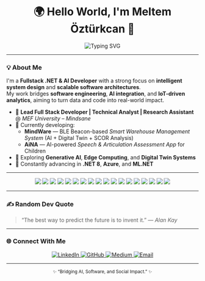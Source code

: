 <!-- 🌍 PROFILE HEADER -->
<h1 align="center">🌍 Hello World, I'm <strong>Meltem Öztürkcan</strong> 👋</h1>

<p align="center">
  <img src="https://readme-typing-svg.herokuapp.com?font=Fira+Code&weight=500&size=20&pause=1000&color=6A5ACD&center=true&vCenter=true&width=500&lines=Fullstack+.NET+%26+AI+Developer;Technical+Analyst+%7C+Research+Assistant;Lifelong+Learner+%7C+Problem+Solver" alt="Typing SVG" />
</p>

---

### 💡 About Me  

I'm a **Fullstack .NET & AI Developer** with a strong focus on **intelligent system design** and **scalable software architectures**.  
My work bridges **software engineering**, **AI integration**, and **IoT-driven analytics**, aiming to turn data and code into real-world impact.  

- 💼 **Lead Full Stack Developer | Technical Analyst | Research Assistant** @ *MEF University – Mindsane*  
- 🧠 Currently developing:  
  - **MindWare** — BLE Beacon-based *Smart Warehouse Management System* (AI + Digital Twin + SCOR Analysis)  
  - **AiNA** — AI-powered *Speech & Articulation Assessment App* for Children  
- 🚀 Exploring **Generative AI**, **Edge Computing**, and **Digital Twin Systems**  
- 🌱 Constantly advancing in **.NET 8**, **Azure**, and **ML.NET**

---
<p align="center"> <img src="https://img.shields.io/badge/C%23-239120?style=for-the-badge&logo=c-sharp&logoColor=white"/> <img src="https://img.shields.io/badge/.NET-512BD4?style=for-the-badge&logo=dotnet&logoColor=white"/> <img src="https://img.shields.io/badge/Azure-0078D4?style=for-the-badge&logo=microsoftazure&logoColor=white"/> <img src="https://img.shields.io/badge/Python-3776AB?style=for-the-badge&logo=python&logoColor=white"/> <img src="https://img.shields.io/badge/Flask-000000?style=for-the-badge&logo=flask&logoColor=white"/> <img src="https://img.shields.io/badge/RabbitMQ-FF6600?style=for-the-badge&logo=rabbitmq&logoColor=white"/> <img src="https://img.shields.io/badge/PostgreSQL-4169E1?style=for-the-badge&logo=postgresql&logoColor=white"/> <img src="https://img.shields.io/badge/Docker-2496ED?style=for-the-badge&logo=docker&logoColor=white"/> <img src="https://img.shields.io/badge/MSSQL-CC2927?style=for-the-badge&logo=microsoftsqlserver&logoColor=white"/> <img src="https://img.shields.io/badge/Redis-DC382D?style=for-the-badge&logo=redis&logoColor=white"/> <img src="https://img.shields.io/badge/React-61DAFB?style=for-the-badge&logo=react&logoColor=black"/> <img src="https://img.shields.io/badge/HTML5-E34F26?style=for-the-badge&logo=html5&logoColor=white"/> <img src="https://img.shields.io/badge/CSS3-1572B6?style=for-the-badge&logo=css3&logoColor=white"/> <img src="https://img.shields.io/badge/Bootstrap-7952B3?style=for-the-badge&logo=bootstrap&logoColor=white"/> <img src="https://img.shields.io/badge/Git-F05032?style=for-the-badge&logo=git&logoColor=white"/> <img src="https://img.shields.io/badge/GitHub-181717?style=for-the-badge&logo=github&logoColor=white"/> <img src="https://img.shields.io/badge/Postman-FF6C37?style=for-the-badge&logo=postman&logoColor=white"/> <img src="https://img.shields.io/badge/Swagger-85EA2D?style=for-the-badge&logo=swagger&logoColor=black"/> </p>

---

### ✍️ Random Dev Quote  

> “The best way to predict the future is to invent it.” — *Alan Kay*

---

### 🌐 Connect With Me  

<p align="center">
  <a href="https://www.linkedin.com/in/meltem-%C3%B6zt%C3%BCrkcan/">
    <img src="https://img.shields.io/badge/LinkedIn-0A66C2?style=for-the-badge&logo=linkedin&logoColor=white" alt="LinkedIn"/>
  </a>
  <a href="https://github.com/meltemozturkcan">
    <img src="https://img.shields.io/badge/GitHub-181717?style=for-the-badge&logo=github&logoColor=white" alt="GitHub"/>
  </a>
  <a href="https://medium.com/@meltemozturkcan">
    <img src="https://img.shields.io/badge/Medium-000000?style=for-the-badge&logo=medium&logoColor=white" alt="Medium"/>
  </a>
  <a href="mailto:meltemozturkcan@gmail.com">
    <img src="https://img.shields.io/badge/Email-D14836?style=for-the-badge&logo=gmail&logoColor=white" alt="Email"/>
  </a>
</p>

---

<p align="center">
  <sub>✨ “Bridging AI, Software, and Social Impact.” ✨</sub>
</p>
